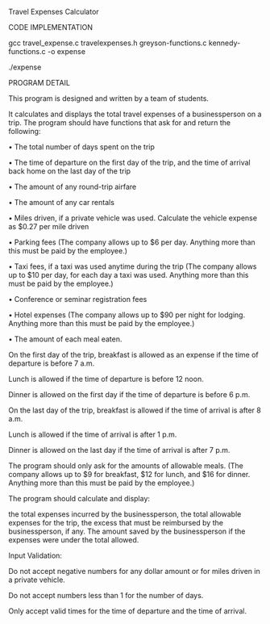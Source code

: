 Travel Expenses Calculator

                                                             

CODE IMPLEMENTATION

gcc travel_expense.c travelexpenses.h greyson-functions.c kennedy-functions.c -o expense

./expense



PROGRAM DETAIL

This program is designed and written by a team of students.

It calculates and displays the total travel expenses of a businessperson on a 
trip. The program should have functions that ask for and return the following: 


• The total number of days spent on the trip 

• The time of departure on the first day of the trip, and the time of arrival back home on the last 
day of the trip 

• The amount of any round-trip airfare 

• The amount of any car rentals 

• Miles driven, if a private vehicle was used. Calculate the vehicle expense as $0.27 per mile 
driven 

• Parking fees (The company allows up to $6 per day. Anything more than this must be paid by 
the employee.) 

• Taxi fees, if a taxi was used anytime during the trip (The company allows up to $10 per day, 
for each day a taxi was used. Anything more than this must be paid by the employee.) 

• Conference or seminar registration fees 

• Hotel expenses (The company allows up to $90 per night for lodging. Anything more than this 
must be paid by the employee.) 

• The amount of each meal eaten. 


On the first day of the trip, breakfast is allowed as an expense if the time of departure is before 7 
a.m. 

Lunch is allowed if the time of departure is before 12 noon. 

Dinner is allowed on the first day if the time of departure is before 6 p.m. 

On the last day of the trip, breakfast is allowed if the time of arrival is after 8 a.m. 

Lunch is allowed if the time of arrival is after 1 p.m. 

Dinner is allowed on the last day if the time of arrival is after 7 p.m. 


The program should only ask for the amounts of allowable meals. (The company allows up to $9 
for breakfast, $12 for lunch, and $16 for dinner. Anything more than this must be paid by the 
employee.) 

The program should calculate and display: 

the total expenses incurred by the businessperson, 
the total allowable expenses for the trip, 
the excess that must be reimbursed by the businessperson, if any.
The amount saved by the businessperson if the expenses were under the total allowed. 


Input Validation: 

Do not accept negative numbers for any dollar amount or for miles driven in a private vehicle. 

Do not accept numbers less than 1 for the number of days. 

Only accept valid times for the time of departure and the time of arrival.



